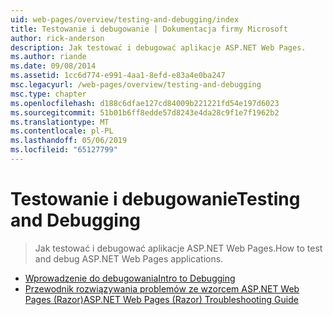 ```yaml
---
uid: web-pages/overview/testing-and-debugging/index
title: Testowanie i debugowanie | Dokumentacja firmy Microsoft
author: rick-anderson
description: Jak testować i debugować aplikacje ASP.NET Web Pages.
ms.author: riande
ms.date: 09/08/2014
ms.assetid: 1cc6d774-e991-4aa1-8efd-e83a4e0ba247
msc.legacyurl: /web-pages/overview/testing-and-debugging
msc.type: chapter
ms.openlocfilehash: d188c6dfae127cd84009b221221fd54e197d6023
ms.sourcegitcommit: 51b01b6ff8edde57d8243e4da28c9f1e7f1962b2
ms.translationtype: MT
ms.contentlocale: pl-PL
ms.lasthandoff: 05/06/2019
ms.locfileid: "65127799"
---
```

# <a name="testing-and-debugging"></a><span data-ttu-id="6663f-103">Testowanie i debugowanie</span><span class="sxs-lookup"><span data-stu-id="6663f-103">Testing and Debugging</span></span>

> <span data-ttu-id="6663f-104">Jak testować i debugować aplikacje ASP.NET Web Pages.</span><span class="sxs-lookup"><span data-stu-id="6663f-104">How to test and debug ASP.NET Web Pages applications.</span></span>

- [<span data-ttu-id="6663f-105">Wprowadzenie do debugowania</span><span class="sxs-lookup"><span data-stu-id="6663f-105">Intro to Debugging</span></span>](introduction-to-debugging.md)
- [<span data-ttu-id="6663f-106">Przewodnik rozwiązywania problemów ze wzorcem ASP.NET Web Pages (Razor)</span><span class="sxs-lookup"><span data-stu-id="6663f-106">ASP.NET Web Pages (Razor) Troubleshooting Guide</span></span>](aspnet-web-pages-razor-troubleshooting-guide.md)
